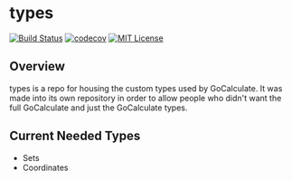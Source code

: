 # types

[![Build Status](https://travis-ci.org/NumberXNumbers/types.svg?branch=master)](https://travis-ci.org/NumberXNumbers/types)
[![codecov](https://codecov.io/gh/NumberXNumbers/types/branch/master/graph/badge.svg)](https://codecov.io/gh/NumberXNumbers/types)
[![MIT License](https://img.shields.io/badge/License-MIT-blue.svg)](https://raw.githubusercontent.com/NumberXNumbers/GoCalculate/master/LICENSE)

## Overview 
types is a repo for housing the custom types used by GoCalculate. It was made into its own repository in order to allow people who didn't want the full GoCalculate and just the GoCalculate types.

## Current Needed Types
  - Sets
  - Coordinates

